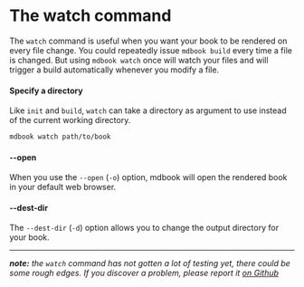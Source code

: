 # The watch command

The `watch` command is useful when you want your book to be rendered on every file change.
You could repeatedly issue `mdbook build` every time a file is changed. But using `mdbook watch` once will watch your files and will trigger a build automatically whenever you modify a file.

#### Specify a directory

Like `init` and `build`, `watch` can take a directory as argument to use instead of the current working directory.

```bash
mdbook watch path/to/book
```

#### --open

When you use the `--open` (`-o`) option, mdbook will open the rendered book in your default web browser.

#### --dest-dir

The `--dest-dir` (`-d`) option allows you to change the output directory for your book.

-----

***note:*** *the `watch` command has not gotten a lot of testing yet, there could be some rough edges. If you discover a problem, please report it [on Github](https://github.com/azerupi/mdBook/issues)*
